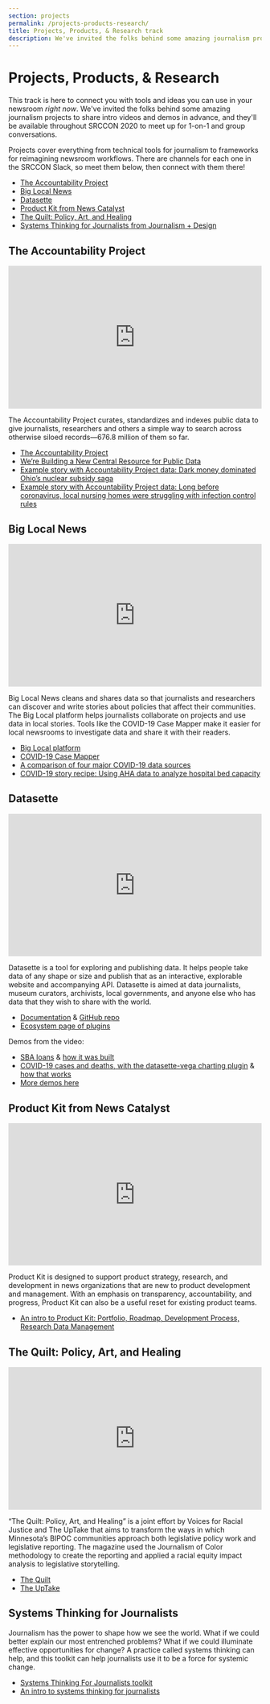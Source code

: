 ```yaml
---
section: projects
permalink: /projects-products-research/
title: Projects, Products, & Research track
description: We've invited the folks behind some amazing journalism projects to share intro videos and demos in advance, and they'll be available throughout SRCCON 2020 to meet up for 1-1 and group conversations.
---
```


# Projects, Products, & Research

This track is here to connect you with tools and ideas you can use in your newsroom _right now_. We've invited the folks behind some amazing journalism projects to share intro videos and demos in advance, and they'll be available throughout SRCCON 2020 to meet up for 1-on-1 and group conversations.

Projects cover everything from technical tools for journalism to frameworks for reimagining newsroom workflows. There are channels for each one in the SRCCON Slack, so meet them below, then connect with them there!

* [The Accountability Project](#accountability-project)
* [Big Local News](#big-local)
* [Datasette](#datasette)
* [Product Kit from News Catalyst](#product-kit)
* [The Quilt: Policy, Art, and Healing](#the-quilt)
* [Systems Thinking for Journalists from Journalism + Design](#systems-thinking)


<span style="margin-top: 2em;" id="accountability-project"></span>
## The Accountability Project

<style>.embed-container { position: relative; padding-bottom: 56.25%; height: 0; overflow: hidden; max-width: 100%; margin-bottom: 1em; } .embed-container iframe, .embed-container object, .embed-container embed { position: absolute; top: 0; left: 0; width: 100%; height: 100%; }</style><div class='embed-container'><iframe src='https://player.vimeo.com/video/437895473' frameborder='0' webkitAllowFullScreen mozallowfullscreen allowFullScreen></iframe></div>

The Accountability Project curates, standardizes and indexes public data to give journalists, researchers and others a simple way to search across otherwise siloed records—676.8 million of them so far.

* [The Accountability Project](https://publicaccountability.org/)
* [We’re Building a New Central Resource for Public Data](https://source.opennews.org/articles/were-building-new-central-resource-public-data/)
* [Example story with Accountability Project data: Dark money dominated Ohio’s nuclear subsidy saga](https://energynews.us/2020/03/05/midwest/dark-money-dominated-ohios-nuclear-subsidy-saga/)
* [Example story with Accountability Project data: Long before coronavirus, local nursing homes were struggling with infection control rules](http://www.montereycountyweekly.com/news/local_news/long-before-coronavirus-local-nursing-homes-were-struggling-with-infection-control-rules/article_6e19cd74-6ee0-11ea-ae32-f3dab247856f.html)


<span id="big-local"></span>
## Big Local News

<style>.embed-container { position: relative; padding-bottom: 56.25%; height: 0; overflow: hidden; max-width: 100%; margin-bottom: 1em; } .embed-container iframe, .embed-container object, .embed-container embed { position: absolute; top: 0; left: 0; width: 100%; height: 100%; }</style><div class='embed-container'><iframe src='https://player.vimeo.com/video/437015752' frameborder='0' webkitAllowFullScreen mozallowfullscreen allowFullScreen></iframe></div>

Big Local News cleans and shares data so that journalists and researchers can discover and write stories about policies that affect their communities. The Big Local platform helps journalists collaborate on projects and use data in local stories. Tools like the COVID-19 Case Mapper make it easier for local newsrooms to investigate data and share it with their readers.

* [Big Local platform](https://biglocalnews.org/)
* [COVID-19 Case Mapper](https://covid19.biglocalnews.org/county-maps/index.html#/)
* [A comparison of four major COVID-19 data sources](https://source.opennews.org/articles/comparison-four-major-covid-19-data-sources/)
* [COVID-19 story recipe: Using AHA data to analyze hospital bed capacity](https://source.opennews.org/articles/covid-19-story-recipe-aha-data-beds/)


<span id="datasette"></span>
## Datasette

<style>.embed-container { position: relative; padding-bottom: 56.25%; height: 0; overflow: hidden; max-width: 100%; margin-bottom: 1em; } .embed-container iframe, .embed-container object, .embed-container embed { position: absolute; top: 0; left: 0; width: 100%; height: 100%; }</style><div class='embed-container'><iframe src='https://player.vimeo.com/video/436903714' frameborder='0' webkitAllowFullScreen mozallowfullscreen allowFullScreen></iframe></div>

Datasette is a tool for exploring and publishing data. It helps people take data of any shape or size and publish that as an interactive, explorable website and accompanying API. Datasette is aimed at data journalists, museum curators, archivists, local governments, and anyone else who has data that they wish to share with the world.

* [Documentation](https://datasette.readthedocs.io/) & [GitHub repo](https://github.com/simonw/datasette)
* [Ecosystem page of plugins](https://datasette.readthedocs.io/en/stable/ecosystem.html)

Demos from the video:

* [SBA loans](https://sba-loans-covid-19.datasettes.com/) & [how it was built](https://github.com/simonw/sba-loans-covid-19-datasette)
* [COVID-19 cases and deaths, with the datasette-vega charting plugin](https://covid-19.datasettes.com/) & [how that works](https://github.com/simonw/covid-19-datasette)
* [More demos here](https://github.com/simonw/datasette/wiki/Datasettes)


<span id="product-kit"></span>
## Product Kit from News Catalyst

<style>.embed-container { position: relative; padding-bottom: 56.25%; height: 0; overflow: hidden; max-width: 100%; margin-bottom: 1em; } .embed-container iframe, .embed-container object, .embed-container embed { position: absolute; top: 0; left: 0; width: 100%; height: 100%; }</style><div class='embed-container'><iframe src='https://player.vimeo.com/video/437322592' frameborder='0' webkitAllowFullScreen mozallowfullscreen allowFullScreen></iframe></div>

Product Kit is designed to support product strategy, research, and development in news organizations that are new to product development and management. With an emphasis on transparency, accountability, and progress, Product Kit can also be a useful reset for existing product teams.

* [An intro to Product Kit: Portfolio, Roadmap, Development Process, Research Data Management](https://docs.google.com/document/d/17Bq2SlL9_hfDU2odz6oSM7w775V3QIMW0J9FbBpAa18/edit)


<span id="the-quilt"></span>
## The Quilt: Policy, Art, and Healing

<style>.embed-container { position: relative; padding-bottom: 56.25%; height: 0; overflow: hidden; max-width: 100%; margin-bottom: 1em; } .embed-container iframe, .embed-container object, .embed-container embed { position: absolute; top: 0; left: 0; width: 100%; height: 100%; }</style><div class='embed-container'><iframe src='https://player.vimeo.com/video/437322792' frameborder='0' webkitAllowFullScreen mozallowfullscreen allowFullScreen></iframe></div>

“The Quilt: Policy, Art, and Healing” is a joint effort by Voices for Racial Justice and The UpTake that aims to transform the ways in which Minnesota’s BIPOC communities approach both legislative policy work and legislative reporting. The magazine used the Journalism of Color methodology to create the reporting and applied a racial equity impact analysis to legislative storytelling. 

* [The Quilt](https://thequiltmagazine.com/)
* [The UpTake](http://theuptake.org/)


<span id="systems-thinking"></span>
## Systems Thinking for Journalists

Journalism has the power to shape how we see the world. What if we could better explain our most entrenched problems? What if we could illuminate effective opportunities for change? A practice called systems thinking can help, and this toolkit can help journalists use it to be a force for systemic change.

* [Systems Thinking For Journalists toolkit](https://www.systems.journalismdesign.com/)
* [An intro to systems thinking for journalists](https://www.systems.journalismdesign.com/a-basic-introduction)



